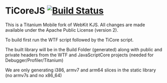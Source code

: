 TiCoreJS [![Build Status](https://travis-ci.org/appcelerator/tijscore.svg?branch=v20)](https://travis-ci.org/appcelerator/tijscore)
=======

This is a Titanium Mobile fork of WebKit KJS. All changes are made available under the Apache Public License (version 2).  

To build first run the WTF script followed by the TiCore script.

The built library will be in the Build Folder (generated) along with public and private headers from the WTF and JavaScriptCore projects (needed for Debugger/Profiler/Titanium)

We are only generating i386, armv7 and arm64 slices in the static library (no armv7s and no x86_64)
